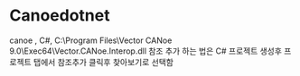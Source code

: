# Canoedotnet
canoe , C#,
C:\Program Files\Vector CANoe 9.0\Exec64\Vector.CANoe.Interop.dll
참조 추가 하는 법은
C# 프로젝트 생성후 프로젝트 탭에서 참조추가 클릭후 찾아보기로 선택함
